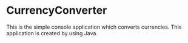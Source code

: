 # CurrencyConverter
This is the simple console application which converts currencies. This application is created by using Java.
